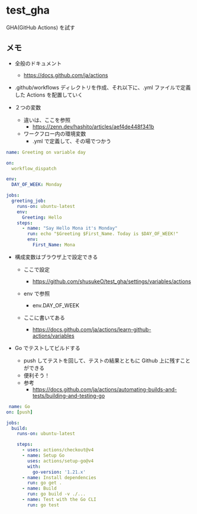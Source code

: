 # test_gha

GHA(GitHub Actions) を試す

## メモ

- 全般のドキュメント

  - https://docs.github.com/ja/actions

- .github/workflows ディレクトリを作成、それ以下に、.yml ファイルで定義した Actions を配置していく

- ２つの変数
  - 違いは、ここを参照
    - https://zenn.dev/hashito/articles/aef4de448f341b
  - ワークフロー内の環境変数
    - .yml で定義して、その場でつかう

```YAML
name: Greeting on variable day

on:
  workflow_dispatch

env:
  DAY_OF_WEEK: Monday

jobs:
  greeting_job:
    runs-on: ubuntu-latest
    env:
      Greeting: Hello
    steps:
      - name: "Say Hello Mona it's Monday"
        run: echo "$Greeting $First_Name. Today is $DAY_OF_WEEK!"
        env:
          First_Name: Mona
```

- 構成変数はブラウザ上で設定できる

  - ここで設定

    - https://github.com/shusukeO/test_gha/settings/variables/actions

  - env で参照

    - env.DAY_OF_WEEK

  - ここに書いてある
    - https://docs.github.com/ja/actions/learn-github-actions/variables

- Go でテストしてビルドする
  - push してテストを回して、テストの結果とともに Github 上に残すことができる
  - 便利そう！
  - 参考
    - https://docs.github.com/ja/actions/automating-builds-and-tests/building-and-testing-go

```YAML
 name: Go
on: [push]

jobs:
  build:
    runs-on: ubuntu-latest

    steps:
      - uses: actions/checkout@v4
      - name: Setup Go
        uses: actions/setup-go@v4
        with:
          go-version: '1.21.x'
      - name: Install dependencies
        run: go get .
      - name: Build
        run: go build -v ./...
      - name: Test with the Go CLI
        run: go test
```
